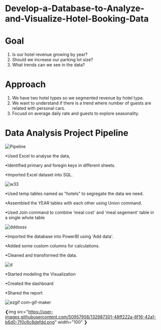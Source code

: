 # Develop-a-Database-to-Analyze-and-Visualize-Hotel-Booking-Data

# Goal
1. Is our hotel revenue growing by year?
2. Should we increase our parking lot size?
3. What trends can we see in the data?

# Approach
1. We have two hotel types so we segmented revenue by hotel type.
2. We want to understand if there is a trend where number of guests are related with personal cars.
3. Focusd on average daily rate and guests to explore seasonality.

# Data Analysis Project Pipeline

![Pipeline](https://user-images.githubusercontent.com/50957958/132986645-d1baaefd-9612-4de9-b8aa-b133dbed19fd.PNG)


•Used Excel to analyse the data,

•Identified primary and foregin keys in different sheets.

•Imported Excel dataset into SQL.

![w33](https://user-images.githubusercontent.com/50957958/132986789-79b6d431-1fd1-407c-98f6-e501f40f3e02.PNG)

•Used temp tables named as "hotels" to segregate the data we need.

•Assembled the YEAR tables with each other using Union command.

•Used Join command to combine 'meal cost' and 'meal segement' table in a single whole table

![dddssss](https://user-images.githubusercontent.com/50957958/132987094-0cc67cd5-d3a0-4abb-b97f-b16cbd9bff01.PNG)

•Imported the database into PowerBI using 'Add data'.

•Added some custom columns for calculations.

•Cleaned and transformed the data.

![d](https://user-images.githubusercontent.com/50957958/132987301-48ff222a-6f16-42a1-b6d0-7f0c6c8defdd.png)

•Started modeling the Visualization

•Created the dashboard

•Shared the report

![ezgif com-gif-maker](https://user-images.githubusercontent.com/50957958/132979683-1f622b5e-7c1c-46c5-b182-79e9bb4d0f14.gif)


❮img src="https://user-images.githubusercontent.com/50957958/132987301-48ff222a-6f16-42a1-b6d0-7f0c6c8defdd.png" width="100" ❯


